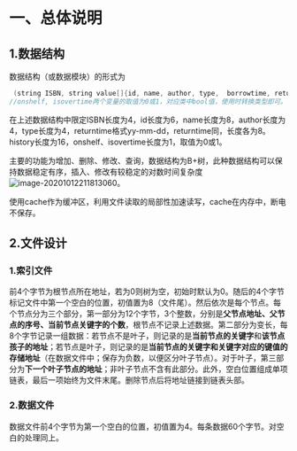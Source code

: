 # 一、总体说明

## 1.数据结构

数据结构（或数据模块）的形式为 

```c++
 (string ISBN, string value[]{id, name, author, type,  borrowtime, returntime, history, onshelf, isovertime})
//onshelf, isovertime两个变量的取值为0或1，对应类中bool值，使用时转换类型即可。
```



​	在上述数据结构中限定ISBN长度为4，id长度为6，name长度为8，author长度为4，type长度为4，returntime格式yy-mm-dd，returntime同，长度各为8。history长度为16，onshelf、isovertime长度为1，取值为0或1。

​	主要的功能为增加、删除、修改、查询，数据结构为B+树，此种数据结构可以保持数据稳定有序，插入、修改有较稳定的对数时间复杂度![image-20201012211813060](C:\Users\Lucius\AppData\Roaming\Typora\typora-user-images\image-20201012211813060.png)。

​	使用cache作为缓冲区，利用文件读取的局部性加速读写，cache在内存中，断电不保存。

## 2.文件设计

### 	1.索引文件

​	前4个字节为根节点所在地址，若为0则树为空，初始时默认为0。随后的4个字节标记文件中第一个空白的位置，初值置为8（文件尾）。然后依次是每个节点。每个节点分为三个部分，第一部分为12个字节，3个整数，分别是**父节点地址、父节点的序号、当前节点关键字的个数**，根节点不记录上述数据。第二部分为变长，每8个字节记录一组数据：若节点不是叶子，则记录的是**当前节点的关键字**和**该节点孩子的地址**；若节点是叶子，则记录的是**当前节点的关键字和关键字对应的键值的存储地址**（在数据文件中；保存为负数，以便区分叶子节点）。对于叶子，第三部分为**下一个叶子节点的地址**；非叶子节点不含有此部分。此外，空白位置组成单项链表，最后一项始终为文件末尾。删除节点后将地址链接到链表头部。

### 	2.数据文件

​	数据文件前4个字节为第一个空白的位置，初值置为4。每条数据60个字节。对空白的处理同上。

